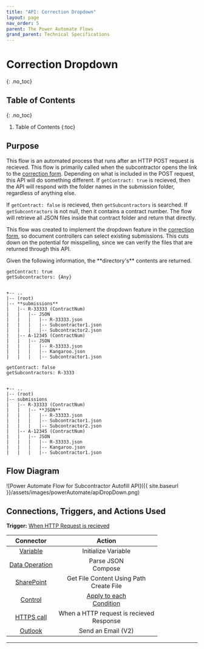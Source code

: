 ```yaml
---
title: "API: Correction Dropdown"
layout: page
nav_order: 5
parent: The Power Automate Flows
grand_parent: Technical Specifications
---
```


# Correction Dropdown
{: .no_toc}

## Table of Contents
{: .no_toc}

1. Table of Contents
{:toc}

## Purpose

This flow is an automated process that runs after an HTTP POST request is recieved. This flow is primarily called when the subcontractor opens the link to the [correction form]. Depending on what is included in the POST request, this API will do something different. If `getContract: true` is recieved, then the API will respond with the folder names in the submission folder, regardless of anything else.

If `getContract: false` is recieved, then `getSubcontractors` is searched. If `getSubcontractors` is not null, then it contains a contract number. The flow will retrieve all JSON files inside that contract folder and return that directly. 

This flow was created to implement the dropdown feature in the [correction form], so document controllers can select existing submissions. This cuts down on the potential for misspelling, since we can verify the files that are returned through this API.

Given the following information, the \*\*directory's** contents are returned.

```
getContract: true
getSubcontractors: {Any}


+-- ..
|-- (root)
|-- **submissions**
|   |-- R-33333 (ContractNum)
|   |   |-- JSON
|   |   |   |-- R-33333.json
|   |   |   |-- Subcontractor1.json
|   |   |   |-- Subcontractor2.json
|   |-- A-12345 (ContractNum)
|   |   |-- JSON
|   |   |   |-- R-33333.json
|   |   |   |-- Kangaroo.json
|   |   |   |-- Subcontractor1.json
```

```
getContract: false
getSubcontractors: R-3333


+-- ..
|-- (root)
|-- submissions
|   |-- R-33333 (ContractNum)
|   |   |-- **JSON**
|   |   |   |-- R-33333.json
|   |   |   |-- Subcontractor1.json
|   |   |   |-- Subcontractor2.json
|   |-- A-12345 (ContractNum)
|   |   |-- JSON
|   |   |   |-- R-33333.json
|   |   |   |-- Kangaroo.json
|   |   |   |-- Subcontractor1.json
```

## Flow Diagram

![Power Automate Flow for Subcontractor Autofill API]({{ site.baseurl }}/assets/images/powerAutomate/apiDropDown.png)

## Connections, Triggers, and Actions Used

**Trigger:** [When HTTP Request is recieved](https://learn.microsoft.com/en-us/azure/connectors/connectors-native-reqres)

|Connector|Action|
|:-:|:-:|
|[Variable](https://learn.microsoft.com/en-us/power-automate/desktop-flows/actions-reference/variables)|Initialize Variable <br> |
|[Data Operation](https://learn.microsoft.com/en-us/power-automate/data-operations) | Parse JSON <br> Compose|
|[SharePoint](https://learn.microsoft.com/en-us/connectors/sharepointonline/)| Get File Content Using Path <br> Create File|
|[Control](https://learn.microsoft.com/en-us/power-automate/desktop-flows/actions-reference) |  [Apply to each](https://learn.microsoft.com/en-us/power-automate/apply-to-each) <br> [Condition](https://learn.microsoft.com/en-us/power-automate/use-expressions-in-conditions)|
|[HTTPS call](https://learn.microsoft.com/en-us/azure/connectors/connectors-native-reqres)|When a HTTP request is recieved <br> Response|
|[Outlook](https://learn.microsoft.com/en-us/power-automate/email-overview)|Send an Email (V2)|

----
[correction form]: https://tce-innovation.github.io/Subcontractor-Automation/forms/correction.html